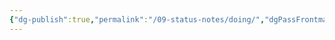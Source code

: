 ```yaml
---
{"dg-publish":true,"permalink":"/09-status-notes/doing/","dgPassFrontmatter":true,"noteIcon":"child","created":"2025-10-18T12:59:43.843+01:00","updated":"2025-10-18T13:00:06.847+01:00"}
---
```


